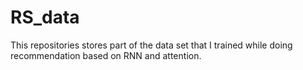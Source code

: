 # RS_data
This repositories stores part of the data set that I trained while doing recommendation based on RNN and attention.
